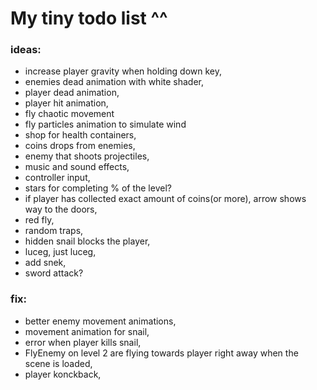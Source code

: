  # My tiny todo list ^^
 ### ideas:
 - increase player gravity when holding down key,
 - enemies dead animation with white shader,
 - player dead animation,
 - player hit animation,
 - fly chaotic movement
 - fly particles animation to simulate wind
 - shop for health containers,
 - coins drops from enemies,
 - enemy that shoots projectiles,
 - music and sound effects,
 - controller input,
 - stars for completing % of the level?
 - if player has collected exact amount of coins(or more), arrow shows way to the doors,
 - red fly,
 - random traps,
 - hidden snail blocks the player,
 - luceg, just luceg,
 - add snek,
 - sword attack?


 ### fix:
- better enemy movement animations,
- movement animation for snail,
- error when player kills snail,
- FlyEnemy on level 2 are flying towards player right away when the scene is loaded,
- player konckback,

